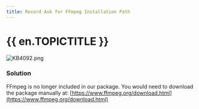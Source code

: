 ```yaml
---
title: Record Ask for FFmpeg Installation Path
---
```

# {{ en.TOPICTITLE }}  
![KB4092.png](/img/en/kb/KB4092.png)
### Solution
FFmpeg is no longer included in our package. You would need to download the package manually at: [https://www.ffmpeg.org/download.html](https://www.ffmpeg.org/download.html)
